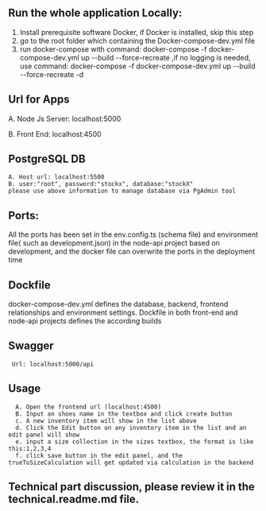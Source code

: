 ## Run the whole application Locally:
   1. Install prerequisite software Docker, if Docker is installed, skip this step
   2. go to the root folder which containing the Docker-compose-dev.yml file
   3. run docker-compose with command: docker-compose -f docker-compose-dev.yml up --build --force-recreate
        ,if no logging is needed, use command: docker-compose -f docker-compose-dev.yml up --build --force-recreate -d
      
 ## Url for Apps
   A. Node Js Server: localhost:5000 
   
   B. Front End: localhost:4500
   
 ## PostgreSQL DB
    A. Host url: localhost:5500 
    B. user:"root", password:"stockx", database:"stockX"
    please use above information to manage database via PgAdmin tool
    
  ## Ports:
   All the ports has been set in the env.config.ts (schema file) and environment file( such as development.json) in the node-api project based on development, and the docker file can overwrite the ports in the deployment time
   
   
  ## Dockfile
   docker-compose-dev.yml defines the database, backend, frontend relationships and environment settings. 
   Dockfile in both front-end and node-api projects defines the according builds
   
  ## Swagger
     Url: localhost:5000/api
   
  ## Usage
      A. Open the frontend url (localhost:4500)
      B. Input an shoes name in the textbox and click create button
      c. A new inventory item will show in the list above
      d. Click the Edit button on any inventory item in the list and an edit panel will show
      e. input a size collection in the sizes textbox, the format is like this:1,2,3,4
      f. click save button in the edit panel, and the trueToSizeCalculation will get updated via calculation in the backend
      
  ## Technical part discussion, please review it in the technical.readme.md file.
   
   
   
   
       
